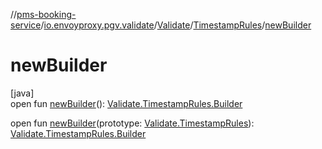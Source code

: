 //[pms-booking-service](../../../../index.md)/[io.envoyproxy.pgv.validate](../../index.md)/[Validate](../index.md)/[TimestampRules](index.md)/[newBuilder](new-builder.md)

# newBuilder

[java]\
open fun [newBuilder](new-builder.md)(): [Validate.TimestampRules.Builder](-builder/index.md)

open fun [newBuilder](new-builder.md)(prototype: [Validate.TimestampRules](index.md)): [Validate.TimestampRules.Builder](-builder/index.md)